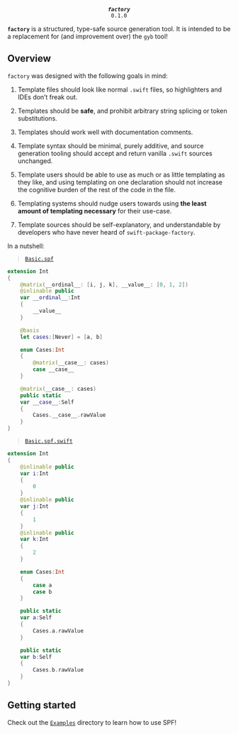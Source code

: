 <div align="center">
  
***`factory`***<br>`0.1.0`

</div>

**`factory`** is a structured, type-safe source generation tool. It is intended to be a replacement for (and improvement over) the `gyb` tool!

## Overview 

`factory` was designed with the following goals in mind:

1.  Template files should look like normal `.swift` files, so highlighters and IDEs don’t freak out. 

2.  Templates should be **safe**, and prohibit arbitrary string splicing or token substitutions.

3.  Templates should work well with documentation comments.

4.  Template syntax should be minimal, purely additive, and source generation tooling should accept and return vanilla `.swift` sources unchanged.

5.  Template users should be able to use as much or as little templating as they like, and using templating on one declaration should not increase the cognitive burden of the rest of the code in the file.

6.  Templating systems should nudge users towards using **the least amount of templating necessary** for their use-case.

7.  Template sources should be self-explanatory, and understandable by developers who have never heard of `swift-package-factory`.

In a nutshell: 

> [`Basic.spf`](Examples/ValidExamples/Basic.spf)
```swift 
extension Int
{
    @matrix(__ordinal__: [i, j, k], __value__: [0, 1, 2])
    @inlinable public 
    var __ordinal__:Int 
    {
        __value__
    }

    @basis 
    let cases:[Never] = [a, b]

    enum Cases:Int
    {
        @matrix(__case__: cases)
        case __case__
    }

    @matrix(__case__: cases)
    public static 
    var __case__:Self 
    {
        Cases.__case__.rawValue
    }
}
```

> [`Basic.spf.swift`](Examples/ValidExamples/Basic.spf.swift)
```swift 
extension Int
{
    @inlinable public 
    var i:Int 
    {
        0
    }
    @inlinable public 
    var j:Int 
    {
        1
    }
    @inlinable public 
    var k:Int 
    {
        2
    }

    enum Cases:Int
    {
        case a
        case b
    }

    public static 
    var a:Self 
    {
        Cases.a.rawValue
    }

    public static 
    var b:Self 
    {
        Cases.b.rawValue
    }
}
```

## Getting started 

Check out the [`Examples`](Examples/) directory to learn how to use SPF!